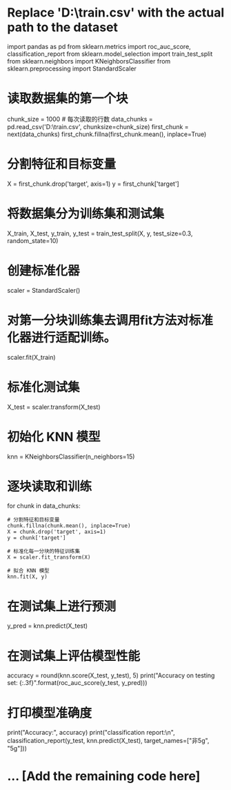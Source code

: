 # Replace 'D:\\train.csv' with the actual path to the dataset
import pandas as pd
from sklearn.metrics import roc_auc_score, classification_report
from sklearn.model_selection import train_test_split
from sklearn.neighbors import KNeighborsClassifier
from sklearn.preprocessing import StandardScaler

# 读取数据集的第一个块
chunk_size = 1000  # 每次读取的行数
data_chunks = pd.read_csv('D:\\train.csv', chunksize=chunk_size)
first_chunk = next(data_chunks)
first_chunk.fillna(first_chunk.mean(), inplace=True)

# 分割特征和目标变量
X = first_chunk.drop('target', axis=1)
y = first_chunk['target']

# 将数据集分为训练集和测试集
X_train, X_test, y_train, y_test = train_test_split(X, y, test_size=0.3, random_state=10)

# 创建标准化器
scaler = StandardScaler()

# 对第一分块训练集去调用fit方法对标准化器进行适配训练。
scaler.fit(X_train)

# 标准化测试集
X_test = scaler.transform(X_test)

# 初始化 KNN 模型
knn = KNeighborsClassifier(n_neighbors=15)
# 逐块读取和训练
for chunk in data_chunks:

    # 分割特征和目标变量
    chunk.fillna(chunk.mean(), inplace=True)
    X = chunk.drop('target', axis=1)
    y = chunk['target']

    # 标准化每一分块的特征训练集
    X = scaler.fit_transform(X)

    # 拟合 KNN 模型
    knn.fit(X, y)


# 在测试集上进行预测
y_pred = knn.predict(X_test)

# 在测试集上评估模型性能
accuracy = round(knn.score(X_test, y_test), 5)
print("Accuracy on testing set: {:.3f}".format(roc_auc_score(y_test, y_pred)))
# 打印模型准确度
print("Accuracy:", accuracy)
print("classification report:\n", classification_report(y_test, knn.predict(X_test),
                                                        target_names=["非5g", "5g"]))
# ... [Add the remaining code here]
